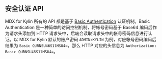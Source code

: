 ## 安全认证 API

MDX for Kylin 所有的 API 都是基于 [Basic Authentication](https://en.wikipedia.org/wiki/Basic_access_authentication) 认证机制。Basic Authentication 是一种简单的访问控制机制，将帐号密码基于 Base64 编码后作为请求头添加到 HTTP 请求头中，后端会读取请求头中的帐号密码信息进行认证。以 MDX for Kylin 默认的账户密码 `ADMIN:KYLIN` 为例，对应帐号密码编码后结果为 `Basic QURNSU46S1lMSU4=`，那么 HTTP 对应的头信息为 `Authorization: Basic QURNSU46S1lMSU4=`。
